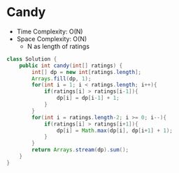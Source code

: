 # Candy

- Time Complexity: O(N)
- Space Complexity: O(N)
  - N as length of ratings

```java
class Solution {
    public int candy(int[] ratings) {
        int[] dp = new int[ratings.length];
        Arrays.fill(dp, 1);
        for(int i = 1; i < ratings.length; i++){
            if(ratings[i] > ratings[i-1]){
                dp[i] = dp[i-1] + 1;
            }
        }
        for(int i = ratings.length-2; i >= 0; i--){
            if(ratings[i] > ratings[i+1]){
                dp[i] = Math.max(dp[i], dp[i+1] + 1);
            }
        }
        return Arrays.stream(dp).sum();
    }
}
```
